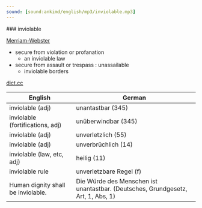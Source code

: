 ```yaml
---
sound: [sound:ankimd/english/mp3/inviolable.mp3]
---
```


\### inviolable

[Merriam-Webster](https://www.merriam-webster.com/dictionary/inviolable)

- secure from violation or profanation
    - an inviolable law
- secure from assault or trespass : unassailable
    - inviolable borders

[dict.cc](https://www.dict.cc/inviolable)

| English        | German       |
| -------------- | ------------ |
| inviolable (adj) | unantastbar (345) |
| inviolable (fortifications, adj) | unüberwindbar (345) |
| inviolable (adj) | unverletzlich (55) |
| inviolable (adj) | unverbrüchlich (14) |
| inviolable (law, etc, adj) | heilig (11) |
| inviolable rule | unverletzbare Regel (f) |
| Human dignity shall be inviolable. | Die Würde des Menschen ist unantastbar. (Deutsches, Grundgesetz, Art, 1, Abs, 1) |
